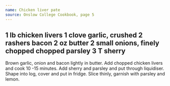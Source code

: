 ```yaml
---
name: Chicken liver pate
source: Onslow College Cookbook, page 5
---
```

1 lb chicken livers
1 clove garlic, crushed
2 rashers bacon
2 oz butter
2 small onions, finely chopped
chopped parsley
3 T sherry
---
Brown garlic, onion and bacon lightly in butter.  Add chopped chicken livers and cook 10 -15 minutes.  Add sherry and parsley and put through liquidiser.  Shape into log, cover and put in fridge.  Slice thinly, garnish with parsley and lemon.

